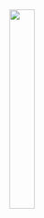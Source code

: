 ## <a href="https://java.com/pt_BR/download/"><img align="center" width="30%" height="30%" src="https://logos-download.com/wp-content/uploads/2016/10/Java_logo_icon.png"></a>
